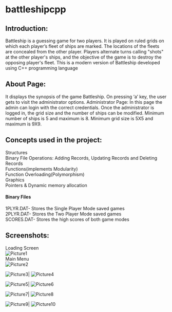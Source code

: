 # battleshipcpp
## Introduction:
Battleship is a guessing game for two players. It is played on
ruled grids on which each player’s fleet of ships are marked.
The locations of the fleets are concealed from the other
player. Players alternate turns calling &quot;shots&quot; at the other
player&#39;s ships, and the objective of the game is to destroy the
opposing player&#39;s fleet. This is a modern version of Battleship
developed using C++ programming language

## About Page:
It displays the synopsis of the game Battleship. On pressing ‘a’
key, the user gets to visit the administrator options.
Administrator Page:
In this page the admin can login with the correct credentials.
Once the administrator is logged in, the grid size and the
number of ships can be modified.
Minimum number of ships is 5 and maximum is 8.
Minimum grid size is 5X5 and maximum is 9X9.

## Concepts used in the project:

Structures <br />
Binary File Operations: Adding Records, Updating Records and Deleting Records <br />
Functions(implements Modularity) <br />
Function Overloading(Polymorphism) <br />
Graphics <br />
Pointers &amp; Dynamic memory allocation
#### Binary Files <br />
1PLYR.DAT- Stores the Single Player Mode saved games <br />
2PLYR.DAT- Stores the Two Player Mode saved games <br />
SCORES.DAT- Stores the high scores of both game modes <br />

## Screenshots:
Loading Screen <br />
![Picture1](https://user-images.githubusercontent.com/54500859/189523434-6eda4600-1c66-4b1e-8760-74a2b67e5db8.jpg)<br />
Main Menu <br />
![Picture2](https://user-images.githubusercontent.com/54500859/189523433-b9421415-b428-4926-8c6f-f3318744ac50.jpg)

![Picture3](https://user-images.githubusercontent.com/54500859/189523432-e56ffe87-c52c-46a0-9348-3e59af9363ff.jpg)| ![Picture4](https://user-images.githubusercontent.com/54500859/189523431-256a4a7b-2b34-4fce-93e9-40edf7ab91d9.jpg)

![Picture5](https://user-images.githubusercontent.com/54500859/189523430-37285883-e8aa-49fe-b30f-ae6e90ab59d9.jpg)| ![Picture6](https://user-images.githubusercontent.com/54500859/189523429-b2cdd42e-4789-4f7a-9dbb-e480eadf2fff.jpg)

![Picture7](https://user-images.githubusercontent.com/54500859/189523428-84d2eab9-a049-4a42-90c1-e27bd68ace5b.jpg)| ![Picture8](https://user-images.githubusercontent.com/54500859/189523427-4573d75c-e478-489c-8196-a95e72ea6778.jpg)

![Picture9](https://user-images.githubusercontent.com/54500859/189523426-1cac173b-44e6-471e-9bb4-2cb7f5089af0.jpg)| ![Picture10](https://user-images.githubusercontent.com/54500859/189523425-2b893fa3-38d7-4741-9995-0370aa2ee8f8.jpg)







